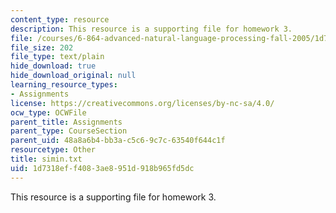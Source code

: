 ```yaml
---
content_type: resource
description: This resource is a supporting file for homework 3.
file: /courses/6-864-advanced-natural-language-processing-fall-2005/1d7318eff4083ae8951d918b965fd5dc_simin.txt
file_size: 202
file_type: text/plain
hide_download: true
hide_download_original: null
learning_resource_types:
- Assignments
license: https://creativecommons.org/licenses/by-nc-sa/4.0/
ocw_type: OCWFile
parent_title: Assignments
parent_type: CourseSection
parent_uid: 48a8a6b4-bb3a-c5c6-9c7c-63540f644c1f
resourcetype: Other
title: simin.txt
uid: 1d7318ef-f408-3ae8-951d-918b965fd5dc
---
```

This resource is a supporting file for homework 3.